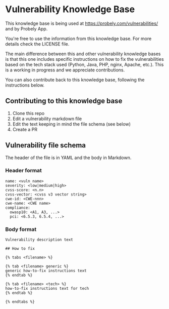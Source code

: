 # Vulnerability Knowledge Base

This knowledge base is being used at https://probely.com/vulnerabilities/ and by Probely App.

You're free to use the information from this knowledge base. For more details check the LICENSE file.

The main difference between this and other vulnerability knowledge bases is that this one includes specific instructions on how to fix the vulnerabilities based on the tech stack used (Python, Java, PHP, nginx, Apache, etc.). 
This is a working in progress and we appreciate contributions.

You can also contribute back to this knowledge base, following the instructions below. 


## Contributing to this knowledge base
1. Clone this repo
2. Edit a vulnerability markdown file
3. Edit the text keeping in mind the file schema (see below)
4. Create a PR

## Vulnerability file schema

The header of the file is in YAML and the body in Markdown.

### Header format
```
name: <vuln name>
severity: <low|medium|high>
cvss-score: <n.n>
cvss-vector: <cvss v3 vector string>
cwe-id: <CWE-nnn>
cwe-name: <CWE name>
compliance:
  owasp10: <A1, A3, ...>
  pci: <6.5.3, 6.5.4, ...>
  ```
  
###  Body format

```
Vulnerability description text

## How to fix 

{% tabs <filename> %}

{% tab <filename> generic %}
generic how-to-fix instructions text
{% endtab %}

{% tab <filename> <tech> %}
how-to-fix instructions text for tech
{% endtab %}

{% endtabs %}
```



